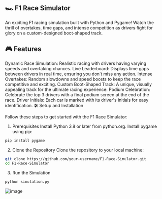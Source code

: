 ## 🏎️ F1 Race Simulator
An exciting F1 racing simulation built with Python and Pygame! Watch the thrill of overtakes, time gaps, and intense competition as drivers fight for glory on a custom-designed boot-shaped track.

## 🎮 Features
Dynamic Race Simulation: Realistic racing with drivers having varying speeds and overtaking chances.
Live Leaderboard: Displays time gaps between drivers in real time, ensuring you don't miss any action.
Intense Overtakes: Random slowdowns and speed boosts to keep the race competitive and exciting.
Custom Boot-Shaped Track: A unique, visually appealing track for the ultimate racing experience.
Podium Celebration: Celebrate the top 3 drivers with a final podium screen at the end of the race.
Driver Initials: Each car is marked with its driver's initials for easy identification.
🛠️ Setup and Installation

Follow these steps to get started with the F1 Race Simulator:

1. Prerequisites
Install Python 3.8 or later from python.org.
Install pygame using pip:
  ```bash
  pip install pygame
  ```
2. Clone the Repository
Clone the repository to your local machine:
  ```bash
  git clone https://github.com/your-username/F1-Race-Simulator.git
  cd F1-Race-Simulator
  ```
3. Run the Simulation
  ```bash
  python simulation.py
  ```
![image](https://github.com/user-attachments/assets/a71a4a32-fddd-40c1-a7a1-f441eb158a28)
